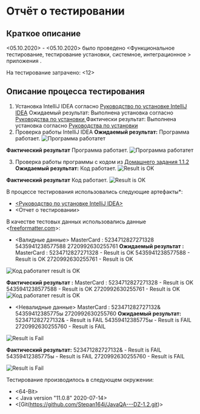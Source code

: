# Отчёт о тестировании <IntelliJ IDEA>

## Краткое описание

<05.10.2020> - <05.10.2020> было проведено <Функциональное тестирование, тестирование установки, системное, интеграционное > приложения <IntelliJ IDEA>.

На тестирование затрачено: <12>

## Описание процесса тестирования

1. Установка IntelliJ IDEA согласно [Руководство по установке IntelliJ IDEA](https://github.com/netology-code/javaqa-homeworks/blob/master/intro/idea.md)
Ожидаемый результат:
Выполнена установка согласно [Руководства по установки
](https://github.com/netology-code/javaqa-homeworks/blob/master/intro/idea.md)
Фактически результат:
Выполнена установка согласно [Руководства по установки
](https://github.com/netology-code/javaqa-homeworks/blob/master/intro/idea.md)
2. Проверка работы IntelliJ IDEA
**Ожидаемый результат:**
Программа работает. 
![Программа работатет](https://user-images.githubusercontent.com/69162015/95088988-4acf7f00-072c-11eb-9ec0-2feae3717676.png)

**Фактический результат**
Программа работает.
![Программа работатет](https://user-images.githubusercontent.com/69162015/95088988-4acf7f00-072c-11eb-9ec0-2feae3717676.png)

3. Проверка работы программы с кодом из [Домашнего задания 1.1.2](https://github.com/netology-code/javaqa-homeworks/tree/master/intro)
**Ожидаемый результат:**
Код работает.
![Result is OK](https://user-images.githubusercontent.com/69162015/95092480-5f157b00-0730-11eb-9135-bd37897587e7.png)

**Фактический результат**
Код работает.
![Result is OK](https://user-images.githubusercontent.com/69162015/95092480-5f157b00-0730-11eb-9135-bd37897587e7.png)

В процессе тестирования использовались следующие артефакты*:
* [<Руководство по установке IntelliJ IDEA>](https://github.com/netology-code/javaqa-homeworks/blob/master/intro/idea.md)
* <Отчет о тестировании>

В качестве тестовых данных использовались данные <[freeformatter.com](https://www.freeformatter.com/credit-card-number-generator-validator.html)>:
* <Валидные данные>
MasterCard :
5234712827271328
5435941238577588
2720992630255761
**Ожидаемый результат :**
MasterCard :
5234712827271328 - Result is OK
5435941238577588 - Result is OK
2720992630255761 - Result is OK

![Код работатет result is OK](https://user-images.githubusercontent.com/69162015/95089934-64bd9180-072d-11eb-8f70-0a0ed45db137.png)

**Фактический результат :**
MasterCard :
5234712827271328 - Result is OK
5435941238577588 - Result is OK
2720992630255761 - Result is OK
![Код работатет result is OK](https://user-images.githubusercontent.com/69162015/95089934-64bd9180-072d-11eb-8f70-0a0ed45db137.png)

* <Невалидные данные>
MasterCard :
523471282727132& 
54359412385775ы 
2720992630255760 
**Ожидаемый результат:**
523471282727132& - Result is FAIL
54359412385775ы - Result is FAIL
2720992630255760 - Result is FAIL

![Result is Fail ](https://user-images.githubusercontent.com/69162015/95090311-cc73dc80-072d-11eb-93a9-faf612036910.png)

**Фактический результат:**
523471282727132& - Result is FAIL
54359412385775ы - Result is FAIL
2720992630255760 - Result is FAIL

![Result is Fail ](https://user-images.githubusercontent.com/69162015/95090311-cc73dc80-072d-11eb-93a9-faf612036910.png)

Тестирование производилось в следующем окружении:
* <64-Bit>
* < Java version "11.0.8" 2020-07-14>
* <[Git(https://github.com/Stepan164i/JavaQA---DZ-1.2.git)>
